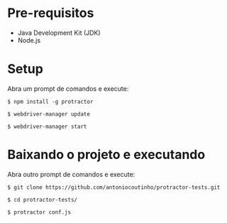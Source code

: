 # Pre-requisitos
* Java Development Kit (JDK)
* Node.js 

# Setup
Abra um prompt de comandos e execute:
```
$ npm install -g protractor
```

```
$ webdriver-manager update
```

```
$ webdriver-manager start
```

# Baixando o projeto e executando

Abra outro prompt de comandos e execute:

```
$ git clone https://github.com/antoniocoutinho/protractor-tests.git
```

```
$ cd protractor-tests/
```

```
$ protractor conf.js
```

